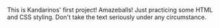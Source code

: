 This is Kandarinos' first project! Amazeballs! 
Just practicing some HTML and CSS styling. Don't take the text seriously under any circumstance.